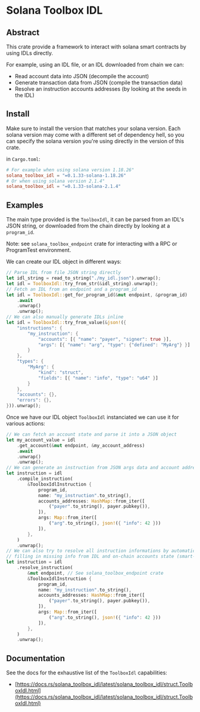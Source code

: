 # Solana Toolbox IDL

## Abstract

This crate provide a framework to interact with solana smart contracts by using IDLs directly.

For example, using an IDL file, or an IDL downloaded from chain we can:

- Read account data into JSON (decompile the account)
- Generate transaction data from JSON (compile the transaction data)
- Resolve an instruction accounts addresses (by looking at the seeds in the IDL)

## Install

Make sure to install the version that matches your solana version.
Each solana version may come with a different set of dependency hell, so you can specify the solana version you're using directly in the version of this crate.

in `Cargo.toml`:

```toml
# For example when using solana version 1.18.26"
solana_toolbox_idl = "=0.1.33-solana-1.18.26"
# Or when using solana version 2.1.4"
solana_toolbox_idl = "=0.1.33-solana-2.1.4"
```

## Examples

The main type provided is the `ToolboxIdl`, it can be parsed from an IDL's JSON string, or downloaded from the chain directly by looking at a `program_id`.

Note: see `solana_toolbox_endpoint` crate for interacting with a RPC or ProgramTest environment.

We can create our IDL object in different ways:

```rust
// Parse IDL from file JSON string directly
let idl_string = read_to_string("./my_idl.json").unwrap();
let idl = ToolboxIdl::try_from_str(&idl_string).unwrap();
// Fetch an IDL from an endpoint and a program_id
let idl = ToolboxIdl::get_for_program_id(&mut endpoint, &program_id)
    .await
    .unwrap()
    .unwrap();
// We can also manually generate IDLs inline
let idl = ToolboxIdl::try_from_value(&json!({
    "instructions": {
        "my_instruction": {
            "accounts": [{ "name": "payer", "signer": true }],
            "args": [{ "name": "arg", "type": {"defined": "MyArg"} }]
        }
    },
    "types": {
        "MyArg": {
            "kind": "struct",
            "fields": [{ "name": "info", "type": "u64" }]
        }
    },
    "accounts": {},
    "errors": {},
})).unwrap();
```

Once we have our IDL object `ToolboxIdl` instanciated we can use it for various actions:

```rust
// We can fetch an account state and parse it into a JSON object
let my_account_value = idl
    .get_account(&mut endpoint, &my_account_address)
    .await
    .unwrap()
    .unwrap();
// We can generate an instruction from JSON args data and account addresses
let instruction = idl
    .compile_instruction(
        &ToolboxIdlInstruction {
            program_id,
            name: "my_instruction".to_string(),
            accounts_addresses: HashMap::from_iter([
                ("payer".to_string(), payer.pubkey()),
            ]),
            args: Map::from_iter([
                ("arg".to_string(), json!({ "info": 42 }))
            ]),
        },
    )
    .unwrap();
// We can also try to resolve all instruction informations by automatically
// filling in missing info from IDL and on-chain accounts state (smart-compile)
let instruction = idl
    .resolve_instruction(
        &mut endpoint, // See solana_toolbox_endpoint crate
        &ToolboxIdlInstruction {
            program_id,
            name: "my_instruction".to_string(),
            accounts_addresses: HashMap::from_iter([
                ("payer".to_string(), payer.pubkey()),
            ]),
            args: Map::from_iter([
                ("arg".to_string(), json!({ "info": 42 }))
            ]),
        },
    )
    .unwrap();
```

## Documentation

See the docs for the exhaustive list of the `ToolboxIdl` capabilities:

- [https://docs.rs/solana_toolbox_idl/latest/solana_toolbox_idl/struct.ToolboxIdl.html](https://docs.rs/solana_toolbox_idl/latest/solana_toolbox_idl/struct.ToolboxIdl.html)
